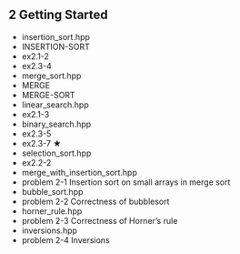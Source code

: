 2	Getting Started
-----------------------------------

- insertion_sort.hpp
 - INSERTION-SORT
 - ex2.1-2
 - ex2.3-4
- merge_sort.hpp
 - MERGE
 - MERGE-SORT
- linear_search.hpp
 - ex2.1-3
- binary_search.hpp
 - ex2.3-5
 - ex2.3-7 ★
- selection_sort.hpp
 - ex2.2-2
- merge_with_insertion_sort.hpp
 - problem 2-1 Insertion sort on small arrays in merge sort
- bubble_sort.hpp
 - problem 2-2 Correctness of bubblesort
- horner_rule.hpp
 - problem 2-3 Correctness of Horner’s rule
- inversions.hpp
 - problem 2-4 Inversions

